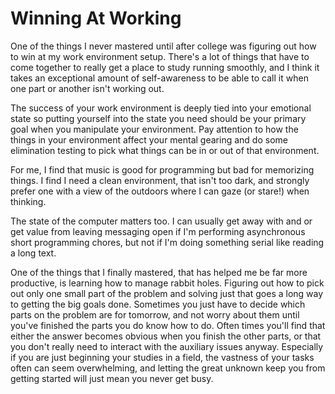 # Winning At Working
One of the things I never mastered until after college was figuring out how to win at my work environment setup. There's a lot of things that have to come together to really get a place to study running smoothly, and I think it takes an exceptional amount of self-awareness to be able to call it when one part or another isn't working out.

The success of your work environment is deeply tied into your emotional state so putting yourself into the state you need should be your primary goal when you manipulate your environment. Pay attention to how the things in your environment affect your mental gearing and do some elimination testing to pick what things can be in or out of that environment. 

For me, I find that music is good for programming but bad for memorizing things. I find I need a clean environment, that isn't too dark, and strongly prefer one with a view of the outdoors where I can gaze (or stare!) when thinking.  

The state of the computer matters too. I can usually get away with and or get value from leaving messaging open if I'm performing asynchronous short programming chores, but not if I'm doing something serial like reading a long text. 

One of the things that I finally mastered, that has helped me be far more productive, is learning how to manage rabbit holes. Figuring out how to pick out only one small part of the problem and solving just that goes a long way to getting the big goals done.  Sometimes you just have to decide which parts on the problem are for tomorrow, and not worry about them until you've finished the parts you do know how to do. Often times you'll find that either the answer becomes obvious when you finish the other parts, or that you don't really need to interact with the auxiliary issues anyway.   Especially if you are just beginning your studies in a field, the vastness of your tasks often can seem overwhelming, and letting the great unknown keep you from getting started will just mean you never get busy. 
